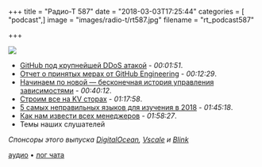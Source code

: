 +++
title = "Радио-Т 587"
date = "2018-03-03T17:25:44"
categories = [ "podcast",]
image = "images/radio-t/rt587.jpg"
filename = "rt_podcast587"

+++

![](https://radio-t.com/images/radio-t/rt587.jpg)

- [GitHub под крупнейшей DDoS атакой](https://thenextweb.com/security/2018/03/02/how-github-braved-the-worlds-largest-ddos-attack/) - *00:01:51*.
- [Отчет о принятых мерах от GitHub Engineering](https://githubengineering.com/ddos-incident-report/) - *00:12:29*.
- [Начинаем по новой — бесконечная история управления зависимостями](https://research.swtch.com/vgo-intro) - *00:40:12*.
- [Строим все на KV сторах](https://hackernoon.com/what-i-learnt-from-building-3-high-traffic-web-applications-on-an-embedded-key-value-store-68d47249774f?gi=a03b9359c372) - *01:17:58*.
- [5 самых неправильных языков для изучения в 2018](https://www.techrepublic.com/article/the-5-worst-programming-languages-to-learn-in-2018/) - *01:45:18*.
- [Как нам извести всех менеджеров](https://medium.com/@posttweetism/lets-have-no-managers-instead-of-managers-with-no-engineering-experience-e8b7cd29d398) - *01:58:27*.
- Темы наших слушателей

*Спонсоры этого выпуска [DigitalOcean](https://do.co/radiot), [Vscale](http://bit.ly/radio-t_vscale) и [Blink](http://www.blink.sh/?rt)*

[аудио](https://cdn.radio-t.com/rt_podcast587.mp3) • [лог чата](http://chat.radio-t.com/logs/radio-t-587.html)
<audio src="https://cdn.radio-t.com/rt_podcast587.mp3" preload="none"></audio>
